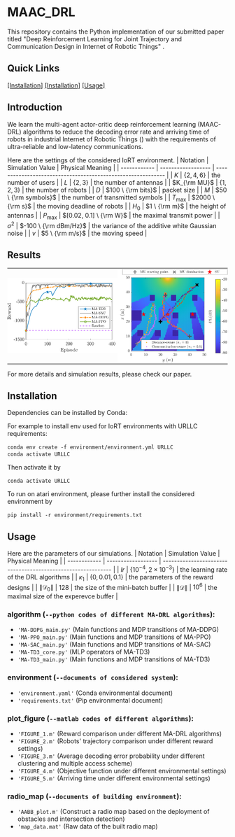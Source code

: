# MAAC_DRL
This repository contains the Python implementation of our submitted paper titled "Deep Reinforcement Learning for Joint Trajectory and Communication Design in Internet of Robotic Things" .
## Quick Links
[[Installation]](#installation)  [[Installation]](#installation) [[Usage]](#usage) 
## Introduction
We learn the multi-agent actor-critic deep reinforcement learning (MAAC-DRL) algorithms to reduce the decoding error rate and arriving time of robots in industrial Internet of Robotic Things () with the requirements of ultra-reliable and low-latency communications.

Here are the settings of the considered IoRT environment.
| Notation     | Simulation Value   | Physical Meaning                                             |
| ------------ | ------------------ | ------------------------------------------------------------ |
| $K$      | $\{2, 4, 6\}$                | the number of users    |
| $L$ | $\{2, 3\}$     | the number of antennas    |
| $K_{\rm MU}$ | $\{1, 2, 3\}$     | the number of robots     |
| $D$        | $100 \ {\rm bits}$      | packet size    |
| $M$        | $50 \ {\rm symbols}$     | the number of transmitted symbols    |
| $T_{\max}$   | $2000 \ {\rm s}$ | the moving deadline of robots   |
| $H_0$  | $1 \ {\rm m}$   | the height of antennas     |
| $P_{\max}$  | $[0.02, 0.1] \ {\rm W}$   | the maximal transmit power |
| $\sigma^2$     | $-100 \ {\rm dBm/Hz}$   | the variance of the additive white Gaussian noise                  |
| $v$          | $5 \ {\rm m/s}$    | the moving speed    |



## Results
<table style="padding: 0; border-spacing: 0;">
<tr style="padding: 0; border-spacing: 0;">
<td style="padding: 0; border-spacing: 0; width: 50%"><img src="./_doc/simulation_fig.png"></td>
<td style="padding: 0; border-spacing: 0; width: 50%"><img src="./_doc/simulation_fig2.png"></td>
</tr>
</table>

For more details and simulation results, please check our paper.

## Installation
Dependencies can be installed by Conda:

For example to install env used for IoRT environments with URLLC requirements:
```
conda env create -f environment/environment.yml URLLC
conda activate URLLC
```

Then activate it by
```
conda activate URLLC
```
To run on atari environment, please further install the considered environment by 
```
pip install -r environment/requirements.txt
```

## Usage

Here are the parameters of our simulations.
| Notation     | Simulation Value   | Physical Meaning                                             |
| ------------ | ------------------ | ------------------------------------------------------------ |
| $lr$      | $\{10^{-4}, 2 \times 10^{-3}\}$                | the learning rate of the DRL algorithms    |
| $\kappa_1$ | $\{0, 0.01, 0.1\}$     | the parameters of the reward designs    |
| $\|\mathcal{D}_0\|$ | $128$     | the size of the mini-batch buffer   |
| $\|\mathcal{D}\|$        | $10^{6}$      | the maximal size of the experevce buffer    |

### algorithm (`--python codes of different MA-DRL algorithms`):
 - `'MA-DDPG_main.py'` (Main functions and MDP transitions of MA-DDPG)
 - `'MA-PPO_main.py'` (Main functions and MDP transitions of MA-PPO)
 - `'MA-SAC_main.py'` (Main functions and MDP transitions of MA-SAC)
 - `'MA-TD3_core.py'` (MLP operators of MA-TD3)
 - `'MA-TD3_main.py'` (Main functions and MDP transitions of MA-TD3)

### environment (`--documents of considered system`):
 - `'environment.yaml'` (Conda environmental document)
 - `'requirements.txt'` (Pip environmental document)

### plot_figure (`--matlab codes of different algorithms`):
 - `'FIGURE_1.m'` (Reward comparison under different MA-DRL algorithms)
 - `'FIGURE_2.m'` (Robots' trajectory comparison under different reward settings)
 - `'FIGURE_3.m'` (Average decoding error probability under different clustering and multiple access scheme)
 - `'FIGURE_4.m'` (Objective function under different environmental settings)
 - `'FIGURE_5.m'` (Arriving time under different environmental settings)

### radio_map (`--documents of building environment`):
 - `'AABB_plot.m'` (Construct a radio map based on the deployment of obstacles and intersection detection)
 - `'map_data.mat'` (Raw data of the built radio map)


